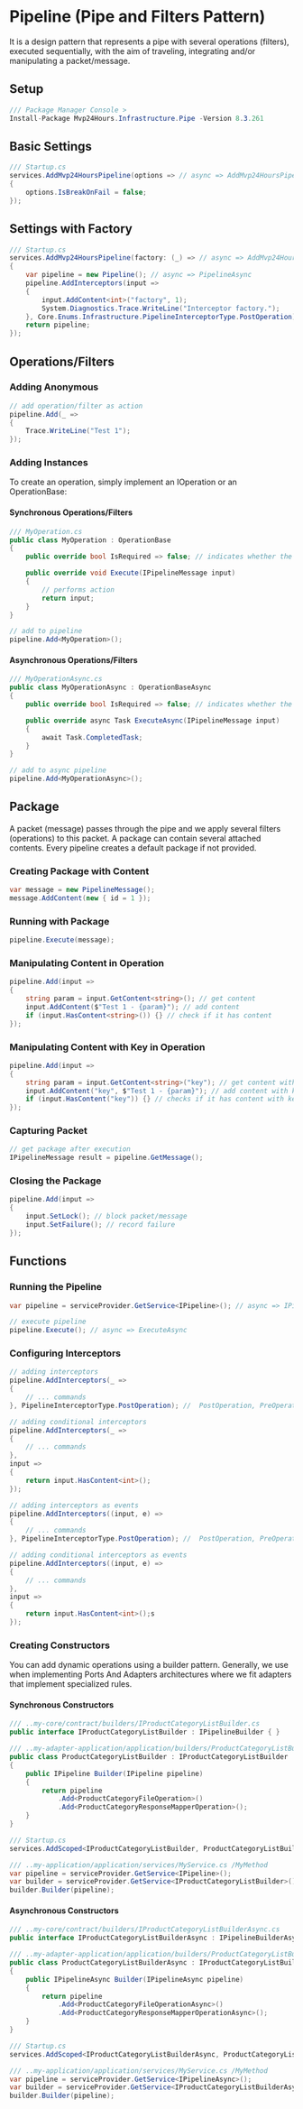 # Pipeline (Pipe and Filters Pattern)
It is a design pattern that represents a pipe with several operations (filters), executed sequentially, with the aim of traveling, integrating and/or manipulating a packet/message.

## Setup
```csharp
/// Package Manager Console >
Install-Package Mvp24Hours.Infrastructure.Pipe -Version 8.3.261
```

## Basic Settings
```csharp
/// Startup.cs
services.AddMvp24HoursPipeline(options => // async => AddMvp24HoursPipelineAsync
{
    options.IsBreakOnFail = false;
});
```

## Settings with Factory
```csharp
/// Startup.cs
services.AddMvp24HoursPipeline(factory: (_) => // async => AddMvp24HoursPipelineAsync
{
    var pipeline = new Pipeline(); // async => PipelineAsync
    pipeline.AddInterceptors(input =>
    {
        input.AddContent<int>("factory", 1);
        System.Diagnostics.Trace.WriteLine("Interceptor factory.");
    }, Core.Enums.Infrastructure.PipelineInterceptorType.PostOperation);
    return pipeline;
});
```

## Operations/Filters

### Adding Anonymous
```csharp
// add operation/filter as action
pipeline.Add(_ =>
{
    Trace.WriteLine("Test 1");
});
```

### Adding Instances
To create an operation, simply implement an IOperation or an OperationBase:

#### Synchronous Operations/Filters
```csharp
/// MyOperation.cs
public class MyOperation : OperationBase
{
    public override bool IsRequired => false; // indicates whether the operation will execute even with the package blocked

    public override void Execute(IPipelineMessage input)
    {
        // performs action
        return input;
    }
}

// add to pipeline
pipeline.Add<MyOperation>();
```

#### Asynchronous Operations/Filters
```csharp
/// MyOperationAsync.cs
public class MyOperationAsync : OperationBaseAsync
{
    public override bool IsRequired => false; // indicates whether the operation will execute even with the package blocked

    public override async Task ExecuteAsync(IPipelineMessage input)
    {
        await Task.CompletedTask;
    }
}

// add to async pipeline
pipeline.Add<MyOperationAsync>();
```

## Package
A packet (message) passes through the pipe and we apply several filters (operations) to this packet. A package can contain several attached contents. Every pipeline creates a default package if not provided.

### Creating Package with Content
```csharp
var message = new PipelineMessage();
message.AddContent(new { id = 1 });
```

### Running with Package
```csharp
pipeline.Execute(message);
```

### Manipulating Content in Operation
```csharp
pipeline.Add(input =>
{
    string param = input.GetContent<string>(); // get content
    input.AddContent($"Test 1 - {param}"); // add content
    if (input.HasContent<string>()) {} // check if it has content
});
```

### Manipulating Content with Key in Operation
```csharp
pipeline.Add(input =>
{
    string param = input.GetContent<string>("key"); // get content with key
    input.AddContent("key", $"Test 1 - {param}"); // add content with key
    if (input.HasContent("key")) {} // checks if it has content with key
});
```

### Capturing Packet
```csharp
// get package after execution
IPipelineMessage result = pipeline.GetMessage();
```

### Closing the Package
```csharp
pipeline.Add(input =>
{ 
    input.SetLock(); // block packet/message
    input.SetFailure(); // record failure
});
```

## Functions

### Running the Pipeline
```csharp
var pipeline = serviceProvider.GetService<IPipeline>(); // async => IPipelineAsync

// execute pipeline
pipeline.Execute(); // async => ExecuteAsync
```

### Configuring Interceptors
```csharp
// adding interceptors
pipeline.AddInterceptors(_ =>
{
    // ... commands
}, PipelineInterceptorType.PostOperation); //  PostOperation, PreOperation, Locked, Faulty, FirstOperation, LastOperation

// adding conditional interceptors
pipeline.AddInterceptors(_ =>
{
    // ... commands
},
input =>
{
    return input.HasContent<int>();
});

// adding interceptors as events
pipeline.AddInterceptors((input, e) =>
{
    // ... commands
}, PipelineInterceptorType.PostOperation); //  PostOperation, PreOperation, Locked, Faulty, FirstOperation, LastOperation

// adding conditional interceptors as events
pipeline.AddInterceptors((input, e) =>
{
    // ... commands
},
input =>
{
    return input.HasContent<int>();s
});

```

### Creating Constructors
You can add dynamic operations using a builder pattern. Generally, we use when implementing Ports And Adapters architectures where we fit adapters that implement specialized rules.

#### Synchronous Constructors
```csharp
/// ..my-core/contract/builders/IProductCategoryListBuilder.cs
public interface IProductCategoryListBuilder : IPipelineBuilder { }

/// ..my-adapter-application/application/builders/ProductCategoryListBuilder.cs
public class ProductCategoryListBuilder : IProductCategoryListBuilder
{
    public IPipeline Builder(IPipeline pipeline)
    {
        return pipeline
            .Add<ProductCategoryFileOperation>()
            .Add<ProductCategoryResponseMapperOperation>();
    }
}

/// Startup.cs
services.AddScoped<IProductCategoryListBuilder, ProductCategoryListBuilder>();

/// ..my-application/application/services/MyService.cs /MyMethod
var pipeline = serviceProvider.GetService<IPipeline>();
var builder = serviceProvider.GetService<IProductCategoryListBuilder>();
builder.Builder(pipeline);
```

#### Asynchronous Constructors
```csharp
/// ..my-core/contract/builders/IProductCategoryListBuilderAsync.cs
public interface IProductCategoryListBuilderAsync : IPipelineBuilderAsync { }

/// ..my-adapter-application/application/builders/ProductCategoryListBuilderAsync.cs
public class ProductCategoryListBuilderAsync : IProductCategoryListBuilderAsync
{
    public IPipelineAsync Builder(IPipelineAsync pipeline)
    {
        return pipeline
            .Add<ProductCategoryFileOperationAsync>()
            .Add<ProductCategoryResponseMapperOperationAsync>();
    }
}

/// Startup.cs
services.AddScoped<IProductCategoryListBuilderAsync, ProductCategoryListBuilderAsync>();

/// ..my-application/application/services/MyService.cs /MyMethod
var pipeline = serviceProvider.GetService<IPipelineAsync>();
var builder = serviceProvider.GetService<IProductCategoryListBuilderAsync>();
builder.Builder(pipeline);
```